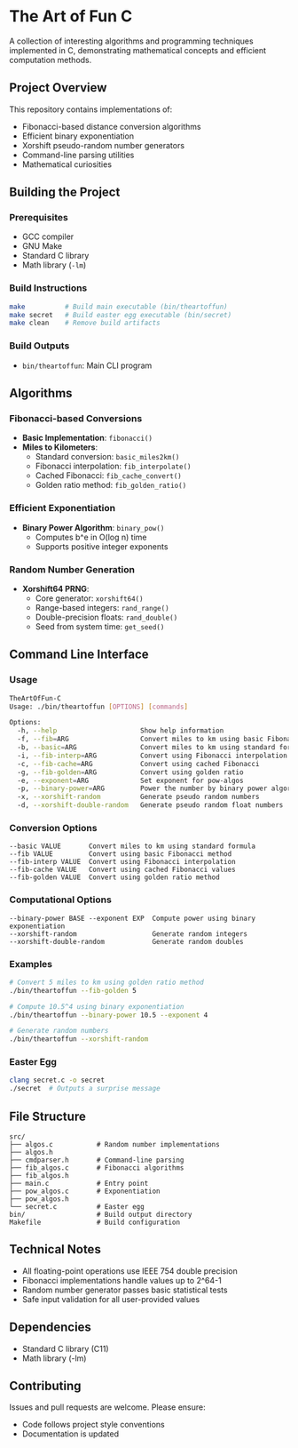 # The Art of Fun C

A collection of interesting algorithms and programming techniques implemented in C, demonstrating mathematical concepts and efficient computation methods.

## Project Overview

This repository contains implementations of:
- Fibonacci-based distance conversion algorithms
- Efficient binary exponentiation
- Xorshift pseudo-random number generators
- Command-line parsing utilities
- Mathematical curiosities

## Building the Project

### Prerequisites
- GCC compiler
- GNU Make
- Standard C library
- Math library (`-lm`)

### Build Instructions
```bash
make          # Build main executable (bin/theartoffun)
make secret   # Build easter egg executable (bin/secret)
make clean    # Remove build artifacts
```

### Build Outputs
- `bin/theartoffun`: Main CLI program

## Algorithms

### Fibonacci-based Conversions
- **Basic Implementation**: `fibonacci()`
- **Miles to Kilometers**:
  - Standard conversion: `basic_miles2km()`
  - Fibonacci interpolation: `fib_interpolate()`
  - Cached Fibonacci: `fib_cache_convert()`
  - Golden ratio method: `fib_golden_ratio()`

### Efficient Exponentiation
- **Binary Power Algorithm**: `binary_pow()`
  - Computes b^e in O(log n) time
  - Supports positive integer exponents

### Random Number Generation
- **Xorshift64 PRNG**:
  - Core generator: `xorshift64()`
  - Range-based integers: `rand_range()`
  - Double-precision floats: `rand_double()`
  - Seed from system time: `get_seed()`

## Command Line Interface

### Usage
```bash
TheArtOfFun-C
Usage: ./bin/theartoffun [OPTIONS] [commands]

Options:
  -h, --help                     Show help information
  -f, --fib=ARG                  Convert miles to km using basic Fibonacci
  -b, --basic=ARG                Convert miles to km using standard formula
  -i, --fib-interp=ARG           Convert using Fibonacci interpolation
  -c, --fib-cache=ARG            Convert using cached Fibonacci
  -g, --fib-golden=ARG           Convert using golden ratio
  -e, --exponent=ARG             Set exponent for pow-algos
  -p, --binary-power=ARG         Power the number by binary power algorithm
  -x, --xorshift-random          Generate pseudo random numbers
  -d, --xorshift-double-random   Generate pseudo random float numbers
```

### Conversion Options
```
--basic VALUE       Convert miles to km using standard formula
--fib VALUE         Convert using basic Fibonacci method
--fib-interp VALUE  Convert using Fibonacci interpolation
--fib-cache VALUE   Convert using cached Fibonacci values
--fib-golden VALUE  Convert using golden ratio method
```

### Computational Options
```
--binary-power BASE --exponent EXP  Compute power using binary exponentiation
--xorshift-random                   Generate random integers
--xorshift-double-random            Generate random doubles
```

### Examples
```bash
# Convert 5 miles to km using golden ratio method
./bin/theartoffun --fib-golden 5

# Compute 10.5^4 using binary exponentiation
./bin/theartoffun --binary-power 10.5 --exponent 4

# Generate random numbers
./bin/theartoffun --xorshift-random
```

### Easter Egg
```bash
clang secret.c -o secret
./secret  # Outputs a surprise message
```

## File Structure
```
src/
├── algos.c           # Random number implementations
├── algos.h
├── cmdparser.h       # Command-line parsing
├── fib_algos.c       # Fibonacci algorithms
├── fib_algos.h
├── main.c            # Entry point
├── pow_algos.c       # Exponentiation
├── pow_algos.h
└── secret.c          # Easter egg
bin/                  # Build output directory
Makefile              # Build configuration
```

## Technical Notes
- All floating-point operations use IEEE 754 double precision
- Fibonacci implementations handle values up to 2^64-1
- Random number generator passes basic statistical tests
- Safe input validation for all user-provided values

## Dependencies
- Standard C library (C11)
- Math library (-lm)

## Contributing
Issues and pull requests are welcome. Please ensure:
- Code follows project style conventions
- Documentation is updated

